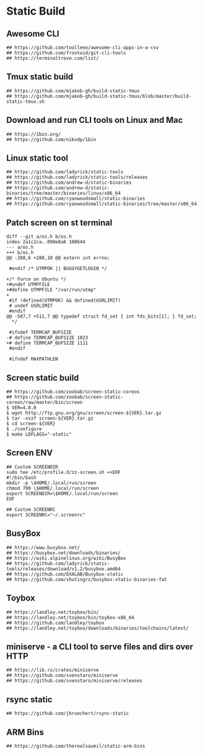 Static Build
============

## Awesome CLI

```
## https://github.com/toolleeo/awesome-cli-apps-in-a-csv
## https://github.com/frontaid/git-cli-tools
## https://terminaltrove.com/list/
```

## Tmux static build

```
## https://github.com/mjakob-gh/build-static-tmux
## https://github.com/mjakob-gh/build-static-tmux/blob/master/build-static-tmux.sh
```

## Download and run CLI tools on Linux and Mac

```
## https://1bin.org/
## https://github.com/nikvdp/1bin
```

## Linux static tool

```
## https://github.com/ladyrick/static-tools
## https://github.com/ladyrick/static-tools/releases
## https://github.com/andrew-d/static-binaries
## https://github.com/andrew-d/static-binaries/tree/master/binaries/linux/x86_64
## https://github.com/ryanwoodsmall/static-binaries
## https://github.com/ryanwoodsmall/static-binaries/tree/master/x86_64
```
## Patch screen on st terminal

```https://savannah.gnu.org/bugs/?63619
diff --git a/os.h b/os.h
index 2a1c2ca..090e8a6 100644
--- a/os.h
+++ b/os.h
@@ -288,6 +288,10 @@ extern int errno;

 #endif /* UTMPOK || BUGGYGETLOGIN */

+/* Force on Ubuntu */
+#undef UTMPFILE
+#define UTMPFILE "/var/run/utmp"
+
 #if !defined(UTMPOK) && defined(USRLIMIT)
 # undef USRLIMIT
 #endif
@@ -507,7 +511,7 @@ typedef struct fd_set { int fds_bits[1]; } fd_set;
  */

 #ifndef TERMCAP_BUFSIZE
-# define TERMCAP_BUFSIZE 1023
+# define TERMCAP_BUFSIZE 1111
 #endif

 #ifndef MAXPATHLEN
```

## Screen static build

```
## https://github.com/zoobab/screen-static-coreos
## https://github.com/zoobab/screen-static-coreos/raw/master/bin/screen
$ VER=4.8.0
$ wget http://ftp.gnu.org/gnu/screen/screen-${VER}.tar.gz
$ tar -xvzf screen-${VER}.tar.gz
$ cd screen-${VER}
$ ./configure
$ make LDFLAGS="-static"
```

## Screen ENV

```
## Custom SCREENDIR
sudo tee /etc/profile.d/zz-screen.sh <<EOF
#!/bin/bash
mkdir -p \$HOME/.local/run/screen
chmod 700 \$HOME/.local/run/screen
export SCREENDIR=\$HOME/.local/run/screen
EOF

## Custom SCREENRC
export SCREENRC="~/.screenrc"
```

## BusyBox

```
## https://www.busybox.net/
## https://busybox.net/downloads/binaries/
## https://wiki.alpinelinux.org/wiki/BusyBox
## https://github.com/ladyrick/static-tools/releases/download/v1.2/busybox.amd64
## https://github.com/EXALAB/Busybox-static
## https://github.com/shutingrz/busybox-static-binaries-fat
```

## Toybox

```
## https://landley.net/toybox/bin/
## https://landley.net/toybox/bin/toybox-x86_64
## https://github.com/landley/toybox
## https://landley.net/toybox/downloads/binaries/toolchains/latest/
```

## miniserve - a CLI tool to serve files and dirs over HTTP

```
## https://lib.rs/crates/miniserve
## https://github.com/svenstaro/miniserve
## https://github.com/svenstaro/miniserve/releases
```

## rsync static

```
## https://github.com/jbruechert/rsync-static
```

## ARM Bins

```
## https://github.com/therealsaumil/static-arm-bins
```
